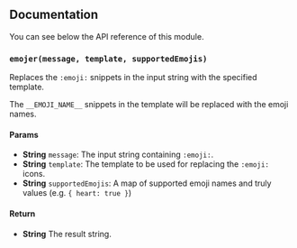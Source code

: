 ## Documentation

You can see below the API reference of this module.

### `emojer(message, template, supportedEmojis)`
Replaces the `:emoji:` snippets in the input string with the specified template.

The `__EMOJI_NAME__` snippets in the template will be replaced with the emoji names.

#### Params

- **String** `message`: The input string containing `:emoji:`.
- **String** `template`: The template to be used for replacing the `:emoji:` icons.
- **String** `supportedEmojis`: A map of supported emoji names and truly values (e.g. `{ heart: true }`)

#### Return
- **String** The result string.

